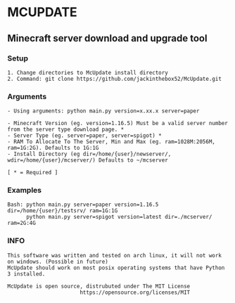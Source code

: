 # MCUPDATE

## Minecraft server download and upgrade tool

### Setup
    1. Change directories to McUpdate install directory
    2. Command: git clone https://github.com/jackinthebox52/McUpdate.git

### Arguments
    - Using arguments: python main.py version=x.xx.x server=paper

    - Minecraft Version (eg. version=1.16.5) Must be a valid server number from the server type download page. *
    - Server Type (eg. server=paper, server=spigot) *
    - RAM To Allocate To The Server, Min and Max (eg. ram=1028M:2056M, ram=1G:2G). Defaults to 1G:1G
    - Install Directory (eg dir=/home/{user}/newserver/, wdir=/home/{user}/mcserver/) Defaults to ~/mcserver

    [ * = Required ]
    
### Examples
    Bash: python main.py server=paper version=1.16.5 dir=/home/{user}/testsrv/ ram=1G:1G
          python main.py server=spigot version=latest dir=./mcserver/ ram=2G:4G

### INFO
    This software was written and tested on arch linux, it will not work on windows. (Possible in future)
    McUpdate should work on most posix operating systems that have Python 3 installed.

    McUpdate is open source, distrubuted under The MIT License
                           https://opensource.org/licenses/MIT

    

